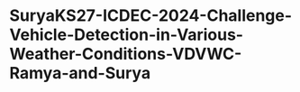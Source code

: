 # SuryaKS27-ICDEC-2024-Challenge-Vehicle-Detection-in-Various-Weather-Conditions-VDVWC-Ramya-and-Surya